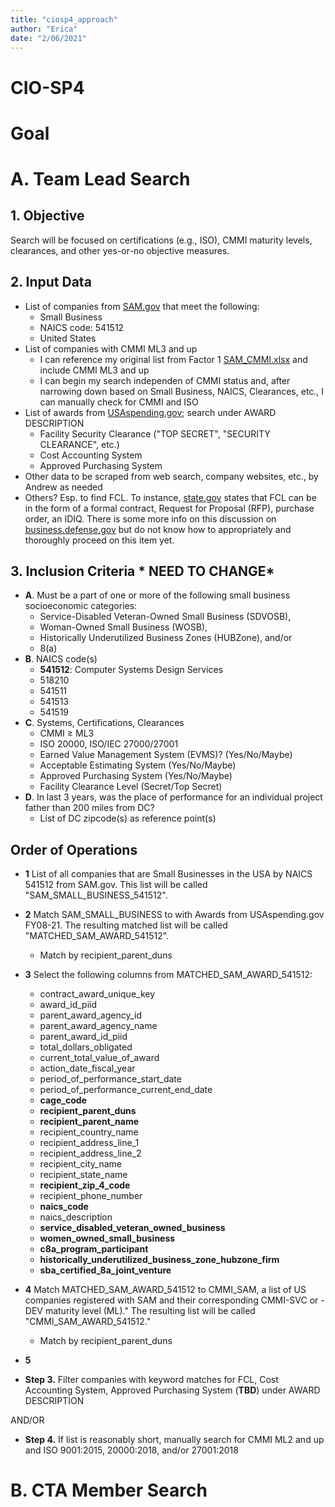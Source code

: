 ```yaml
---
title: "ciosp4_approach"
author: "Erica"
date: "2/06/2021"
---
```

# CIO-SP4

# Goal

# A. Team Lead Search
## 1. Objective
Search will be focused on certifications (e.g., ISO), CMMI maturity levels, clearances, and other yes-or-no objective measures.

## 2. Input Data
- List of companies from [SAM.gov](https://www.sam.gov/SAM/pages/public/searchRecords/advancedEMRSearch.jsf) that meet the following:
  - Small Business
  - NAICS code: 541512
  - United States
- List of companies with CMMI ML3 and up
  - I can reference my original list from Factor 1 [SAM_CMMI.xlsx](https://github.com/ericaosta/alagant/blob/main/F1/SAM_CMMI.xlsx) and include CMMI ML3 and up
  - I can begin my search independen of CMMI status and, after narrowing down based on Small Business, NAICS, Clearances, etc., I can manually check for CMMI and ISO
- List of awards from [USAspending.gov](https://www.usaspending.gov); search under AWARD DESCRIPTION
  - Facility Security Clearance ("TOP SECRET", "SECURITY CLEARANCE", etc.)
  - Cost Accounting System
  - Approved Purchasing System
- Other data to be scraped from web search, company websites, etc., by Andrew as needed
- Others? Esp. to find FCL. To instance, [state.gov](https://www.state.gov/facility-security-clearances-faq/) states that FCL can be in the form of a formal contract, Request for Proposal (RFP), purchase order, an IDIQ. There is some more info on this discussion on [business.defense.gov](https://business.defense.gov/Portals/57/Documents/SmallBusinessWebinar%20QandA.pdf?ver=2020-07-15-161110-867) but do not know how to appropriately and thoroughly proceed on this item yet.

## 3. Inclusion Criteria * NEED TO CHANGE*
- **A**. Must be a part of one or more of the following small business socioeconomic categories:
  - Service-Disabled Veteran-Owned Small Business (SDVOSB),
  - Woman-Owned Small Business (WOSB),
  - Historically Underutilized Business Zones (HUBZone), and/or
  - 8(a)
- **B**. NAICS code(s)
  - **541512**: Computer Systems Design Services
  - 518210
  - 541511
  - 541513
  - 541519
- **C**. Systems, Certifications, Clearances
  - CMMI ≥ ML3
  - ISO 20000, ISO/IEC 27000/27001	
  - Earned Value Management System (EVMS)? (Yes/No/Maybe)
  - Acceptable Estimating System (Yes/No/Maybe)
  - Approved Purchasing System (Yes/No/Maybe)
  - Facility Clearance Level (Secret/Top Secret)
- **D**. In last 3 years, was the place of performance for an individual project father than 200 miles from DC?
  - List of DC zipcode(s) as reference point(s)

## Order of Operations
- **1** List of all companies that are Small Businesses in the USA by NAICS 541512 from SAM.gov. This list will be called "SAM_SMALL_BUSINESS_541512".
- **2** Match SAM_SMALL_BUSINESS to with Awards from USAspending.gov FY08-21. The resulting matched list will be called "MATCHED_SAM_AWARD_541512".
  - Match by recipient_parent_duns
- **3** Select the following columns from MATCHED_SAM_AWARD_541512:
  - contract_award_unique_key 
  - award_id_piid 
  - parent_award_agency_id
  - parent_award_agency_name
  - parent_award_id_piid
  - total_dollars_obligated
  - current_total_value_of_award
  - action_date_fiscal_year
  - period_of_performance_start_date
  - period_of_performance_current_end_date
  - **cage_code**
  - **recipient_parent_duns**
  - **recipient_parent_name**
  - recipient_country_name
  - recipient_address_line_1
  - recipient_address_line_2
  - recipient_city_name
  - recipient_state_name
  - **recipient_zip_4_code**
  - recipient_phone_number
  - **naics_code**
  - naics_description
  - **service_disabled_veteran_owned_business**
  - **women_owned_small_business**
  - **c8a_program_participant**
  - **historically_underutilized_business_zone_hubzone_firm** 
  - **sba_certified_8a_joint_venture**
- **4** Match MATCHED_SAM_AWARD_541512 to CMMI_SAM, a list of US companies registered with SAM and their corresponding CMMI-SVC or -DEV maturity level (ML)." The resulting list will be called "CMMI_SAM_AWARD_541512."
  - Match by recipient_parent_duns
- **5** 




- **Step 3.** Filter companies with keyword matches for FCL, Cost Accounting System, Approved Purchasing System (**TBD**) under AWARD DESCRIPTION


AND/OR


- **Step 4.** If list is reasonably short, manually search for CMMI ML2 and up and ISO 9001:2015, 20000:2018, and/or 27001:2018

# B. CTA Member Search
